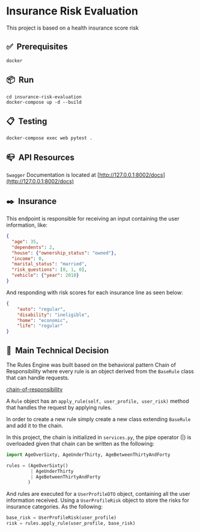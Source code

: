 # Insurance Risk Evaluation

This project is based on a health insurance score risk 

## ✅&nbsp; Prerequisites

```
docker
```

## 📦&nbsp; Run

```
cd insurance-risk-evaluation
docker-compose up -d --build

```

## 📋&nbsp; Testing

```
docker-compose exec web pytest .

````

## 📪&nbsp; API Resources

`Swagger` Documentation is located at [http://127.0.0.1:8002/docs](http://127.0.0.1:8002/docs) 


## ✒️&nbsp; Insurance

This endpoint is responsible for receiving an input containing the user information, like:

```JSON
{
  "age": 35,
  "dependents": 2,
  "house": {"ownership_status": "owned"},
  "income": 0,
  "marital_status": "married",
  "risk_questions": [0, 1, 0],
  "vehicle": {"year": 2018}
}
```

And responding with risk scores for each insurance line as seen below:

```JSON
{
    "auto": "regular",
    "disability": "ineligible",
    "home": "economic",
    "life": "regular"
}
```

## 📕&nbsp; Main Technical Decision

The Rules Engine was built based on the behavioral pattern Chain of Responsibility where every rule is an object derived from the `BaseRule` class that can handle requests.

[chain-of-responsibility](https://refactoring.guru/design-patterns/chain-of-responsibility)

A `Rule` object has an `apply_rule(self, user_profile, user_risk)` method that handles the request by applying rules.   

In order to create a new rule simply create a new class extending `BaseRule` and add it to the chain. 

In this project, the chain is initialized in `services.py`, the pipe operator (|) is overloaded given that chain can be written as the following:

```python
import AgeOverSixty, AgeUnderThirty, AgeBetweenThirtyAndForty

rules = (AgeOverSixty()
         | AgeUnderThirty
         | AgeBetweenThirtyAndForty
        )
```

And rules are executed for a `UserProfileDTO` object, containing all the user information received. Using a `UserProfileRisk` object to store the risks for insurance categories. As the following:

```python
base_risk = UserProfileRisk(user_profile)
risk = rules.apply_rule(user_profile, base_risk)
```
